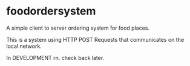 # foodordersystem
A simple client to server ordering system for food places.

This is a system using HTTP POST Requests that communicates on the local network.

In DEVELOPMENT rn.
check back later.
